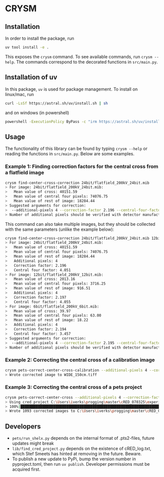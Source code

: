 # CRYSM

## Installation

In order to install the package, run 

```bash
uv tool install -e .
```

This exposes the `crysm` command. To see available commands, run `crysm --help`. The commands correspond to the decorated functions in `src/main.py`.

## Installation of uv

In this package, `uv` is used for package management. To install on linux/mac, run

```bash
curl -LsSf https://astral.sh/uv/install.sh | sh
```

and on windows (in powershell)

```bash
powershell -ExecutionPolicy ByPass -c "irm https://astral.sh/uv/install.ps1 | iex"
```

## Usage

The functionality of this library can be found by typing `crysm --help` or reading the functions in `src/main.py`. Below are some examples.

### Example 1: Finding correction factors for the central cross from a flatfield image

```bash
crysm find-center-cross-correction 24bit/flatfield_200kV_24bit.mib
> For image: 24bit/flatfield_200kV_24bit.mib:
>   Mean value of cross: 40151.59
>   Mean value of central four pixels: 74076.75
>   Mean value of rest of image: 18284.44
> Suggested arguments for correction:
>  --additional-pixels 4 --correction-factor 2.196 --central-four-factor 4.051
> Number of additional pixels should be verified with detector manufacturer
```

This command can also take multiple images, but they should be collected with the same parameters (unlike the example below):

```bash
crysm find-center-cross-correction 24bit/flatfield_200kV_24bit.mib 12bit/flatfield_200kV_12bit.mib 6bit/flatfield_200kV_6bit.mib                                          3.11   17:08:04
> For image: 24bit/flatfield_200kV_24bit.mib:
>   Mean value of cross: 40151.59
>   Mean value of central four pixels: 74076.75
>   Mean value of rest of image: 18284.44
>   Additional pixels: 4
>   Correction factor: 2.196
>   Central four factor: 4.051
> For image: 12bit/flatfield_200kV_12bit.mib:
>   Mean value of cross: 2013.16
>   Mean value of central four pixels: 3716.25
>   Mean value of rest of image: 916.51
>   Additional pixels: 4
>   Correction factor: 2.197
>   Central four factor: 4.055
> For image: 6bit/flatfield_200kV_6bit.mib:
>   Mean value of cross: 39.97
>   Mean value of central four pixels: 63.00
>   Mean value of rest of image: 18.22
>   Additional pixels: 4
>   Correction factor: 2.194
>   Central four factor: 3.457
> Suggested arguments for correction:
>  --additional-pixels 4 --correction-factor 2.195 --central-four-factor 3.854
> Number of additional pixels should be verified with detector manufacturer
```

### Example 2: Correcting the central cross of a calibration image

```bash
crysm pets-correct-center-cross-calibration --additional-pixels 4 --correction-factor 2.196 --central-four-factor 4.051 SAED_150cm.mib WIDE_150cm.tiff
> Wrote corrected image to WIDE_150cm.tiff
```

### Example 3: Correcting the central cross of a pets project

```bash
crysm pets-correct-center-cross --additional-pixels 4 --correction-factor 2.196 --central-four-factor 4.051
> Using cred project C:\Users\iverks\progging\master\cRED_070325\experiment_5
> 100%|█████████████████████████████████████████████████████████████████████████████| 1093/1093 [00:10<00:00, 109.19it/s]
> Wrote 1093 corrected images to C:\Users\iverks\progging\master\cRED_070325\experiment_5\tiff_corr
```

## Developers

- `pets/run_shelx.py` depends on the internal format of .pts2-files, future updates might break
- `lib/find_cred_project.py` depends on the existence of cRED_log.txt, which Stef Smeets has hinted at removing in the future. Beware.
- To publish a new update to PyPi, bump the version number in pyproject.toml, then run `uv publish`. Developer permissions must be acquired first. 
